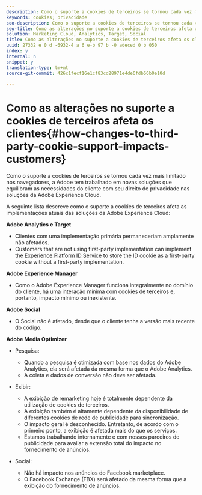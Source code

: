 ```yaml
---
description: Como o suporte a cookies de terceiros se tornou cada vez mais limitado nos navegadores, a Adobe tem trabalhado em novas soluções que equilibram as necessidades do cliente com seu direito de privacidade nas soluções da Adobe Experience Cloud.
keywords: cookies; privacidade
seo-description: Como o suporte a cookies de terceiros se tornou cada vez mais limitado nos navegadores, a Adobe tem trabalhado em novas soluções que equilibram as necessidades do cliente com seu direito de privacidade nas soluções da Adobe Experience Cloud.
seo-title: Como as alterações no suporte a cookies de terceiros afeta os clientes
solution: Marketing Cloud, Analytics, Target, Social
title: Como as alterações no suporte a cookies de terceiros afeta os clientes
uuid: 27332 e 0 d -6932-4 a 6 e-b 97 b -0 adeced 0 b 050
index: y
internal: n
snippet: y
translation-type: tm+mt
source-git-commit: 426c1fecf16e1cf83cd28971e4de6fdb66b0e10d

---
```



# Como as alterações no suporte a cookies de terceiros afeta os clientes{#how-changes-to-third-party-cookie-support-impacts-customers}

Como o suporte a cookies de terceiros se tornou cada vez mais limitado nos navegadores, a Adobe tem trabalhado em novas soluções que equilibram as necessidades do cliente com seu direito de privacidade nas soluções da Adobe Experience Cloud.

A seguinte lista descreve como o suporte a cookies de terceiros afeta as implementações atuais das soluções da Adobe Experience Cloud:

**Adobe Analytics e Target**

* Clientes com uma implementação primária permaneceriam amplamente não afetados.
* Customers that are not using first-party implementation can implement the [Experience Platform ID Service](https://docs.adobe.com/content/help/en/id-service/using/implementation-guides/implementation-guides.html) to store the ID cookie as a first-party cookie without a first-party implementation.

**Adobe Experience Manager**

* Como o Adobe Experience Manager funciona integralmente no domínio do cliente, há uma interação mínima com cookies de terceiros e, portanto, impacto mínimo ou inexistente.

**Adobe Social**

* O Social não é afetado, desde que o cliente tenha a versão mais recente do código.

**Adobe Media Optimizer**

* Pesquisa:

   * Quando a pesquisa é otimizada com base nos dados do Adobe Analytics, ela será afetada da mesma forma que o Adobe Analytics.
   * A coleta e dados de conversão não deve ser afetada.

* Exibir:

   * A exibição de remarketing hoje é totalmente dependente da utilização de cookies de terceiros.
   * A exibição também é altamente dependente da disponibilidade de diferentes cookies de rede de publicidade para sincronização.
   * O impacto geral é desconhecido. Entretanto, de acordo com o primeiro ponto, a exibição é afetada mais do que os serviços.
   * Estamos trabalhando internamente e com nossos parceiros de publicidade para avaliar a extensão total do impacto no fornecimento de anúncios.

* Social:

   * Não há impacto nos anúncios do Facebook marketplace.
   * O Facebook Exchange (FBX) será afetado da mesma forma que a exibição do fornecimento de anúncios.

